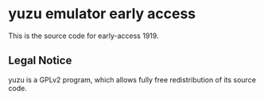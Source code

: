 yuzu emulator early access
=============

This is the source code for early-access 1919.

## Legal Notice

yuzu is a GPLv2 program, which allows fully free redistribution of its source code.